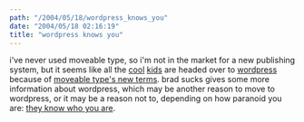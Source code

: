 ```yaml
---
path: "/2004/05/18/wordpress_knows_you" 
date: "2004/05/18 02:16:19" 
title: "wordpress knows you" 
---
```

<p>i've never used moveable type, so i'm not in the market for a new publishing system, but it seems like all the <a href="http://weblog.burningbird.net/archives/2004/05/13/for-those-about-to-move-to-wordpress-or-textpattern/">cool</a> <a href="http://diveintomark.org/archives/2004/05/14/freedom-0">kids</a> are headed over to <a href="http://www.wordpress.org/">wordpress</a> because of <a href="http://www.sixapart.com/log/2004/05/movable_type_30.shtml">moveable type's new terms</a>. brad sucks gives some more information about wordpress, which may be another reason to move to wordpress, or it may be a reason not to, depending on how paranoid you are: <a href="http://www.bradsucks.net/archives/000483.php">they know who you are</a>.</p>